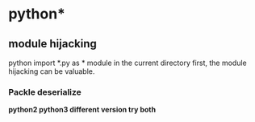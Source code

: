 # python\*

## module hijacking

python import \*.py as \* module in the current directory first, the module hijacking can be valuable.



### **Packle deserialize**

**python2  python3 different version try both**

